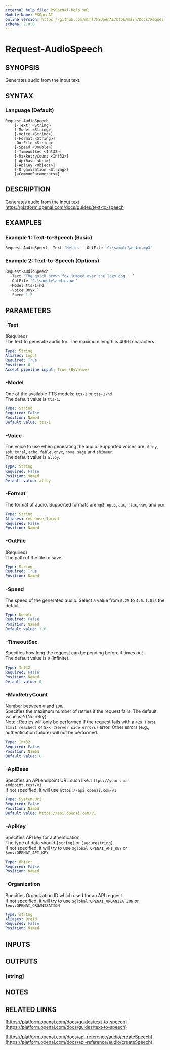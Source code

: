 ```yaml
---
external help file: PSOpenAI-help.xml
Module Name: PSOpenAI
online version: https://github.com/mkht/PSOpenAI/blob/main/Docs/Request-AudioSpeech.md
schema: 2.0.0
---
```


# Request-AudioSpeech

## SYNOPSIS
Generates audio from the input text.

## SYNTAX

### Language (Default)
```
Request-AudioSpeech
    [-Text] <String>
    [-Model <String>]
    [-Voice <String>]
    [-Format <String>]
    -OutFile <String>
    [-Speed <Double>]
    [-TimeoutSec <Int32>]
    [-MaxRetryCount <Int32>]
    [-ApiBase <Uri>]
    [-ApiKey <Object>]
    [-Organization <String>]
    [<CommonParameters>]
```


## DESCRIPTION
Generates audio from the input text.  
https://platform.openai.com/docs/guides/text-to-speech

## EXAMPLES

### Example 1: Text-to-Speech (Basic)
```PowerShell
Request-AudioSpeech -Text 'Hello.' -OutFile 'C:\sample\audio.mp3'
```

### Example 2: Text-to-Speech (Options)
```PowerShell
Request-AudioSpeech `
  -Text 'The quick brown fox jumped over the lazy dog.' `
  -OutFile 'C:\sample\audio.aac' `
  -Model tts-1-hd `
  -Voice Onyx `
  -Speed 1.2
```

## PARAMETERS

### -Text
(Required)  
The text to generate audio for. The maximum length is 4096 characters.

```yaml
Type: String
Aliases: Input
Required: True
Position: 0
Accept pipeline input: True (ByValue)
```

### -Model
One of the available TTS models: `tts-1` or `tts-1-hd`  
The default value is `tts-1`.

```yaml
Type: String
Required: False
Position: Named
Default value: tts-1
```

### -Voice
The voice to use when generating the audio. Supported voices are `alloy`, `ash`, `coral`, `echo`, `fable`, `onyx`, `nova`, `sage` and `shimmer`.  
The default value is `alloy`.

```yaml
Type: String
Required: False
Position: Named
Default value: alloy
```

### -Format
The format of audio. Supported formats are `mp3`, `opus`, `aac`, `flac`, `wav`, and `pcm`

```yaml
Type: String
Aliases: response_format
Required: False
Position: Named
```

### -OutFile
(Required)  
The path of the file to save.

```yaml
Type: String
Required: True
Position: Named
```

### -Speed
The speed of the generated audio. Select a value from `0.25` to `4.0`. `1.0` is the default.

```yaml
Type: Double
Required: False
Position: Named
Default value: 1.0
```

### -TimeoutSec
Specifies how long the request can be pending before it times out.  
The default value is `0` (infinite).

```yaml
Type: Int32
Required: False
Position: Named
Default value: 0
```

### -MaxRetryCount
Number between `0` and `100`.  
Specifies the maximum number of retries if the request fails. The default value is `0` (No retry).  
Note : Retries will only be performed if the request fails with a `429 (Rate limit reached)` or `5xx (Server side errors)` error. Other errors (e.g., authentication failure) will not be performed.  

```yaml
Type: Int32
Required: False
Position: Named
Default value: 0
```

### -ApiBase
Specifies an API endpoint URL such like: `https://your-api-endpoint.test/v1`  
If not specified, it will use `https://api.openai.com/v1`

```yaml
Type: System.Uri
Required: False
Position: Named
Default value: https://api.openai.com/v1
```

### -ApiKey
Specifies API key for authentication.  
The type of data should `[string]` or `[securestring]`.  
If not specified, it will try to use `$global:OPENAI_API_KEY` or `$env:OPENAI_API_KEY`

```yaml
Type: Object
Required: False
Position: Named
```

### -Organization
Specifies Organization ID which used for an API request.  
If not specified, it will try to use `$global:OPENAI_ORGANIZATION` or `$env:OPENAI_ORGANIZATION`

```yaml
Type: string
Aliases: OrgId
Required: False
Position: Named
```

## INPUTS

## OUTPUTS

### [string]
## NOTES

## RELATED LINKS
[https://platform.openai.com/docs/guides/text-to-speech](https://platform.openai.com/docs/guides/text-to-speech)

[https://platform.openai.com/docs/api-reference/audio/createSpeech](https://platform.openai.com/docs/api-reference/audio/createSpeech)
